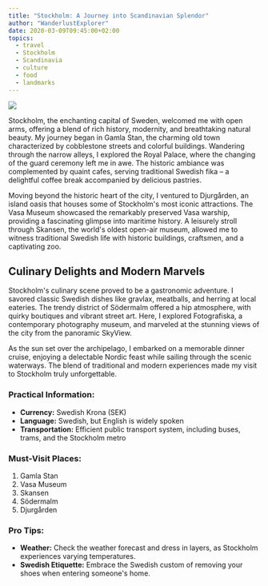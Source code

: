 ```yaml
---
title: "Stockholm: A Journey into Scandinavian Splendor"
author: "WanderlustExplorer"
date: 2020-03-09T09:45:00+02:00
topics: 
  - travel
  - Stockholm
  - Scandinavia
  - culture
  - food
  - landmarks
---
```


![](/media/stockholm.jpg)

Stockholm, the enchanting capital of Sweden, welcomed me with open arms, offering a blend of rich history, modernity, and breathtaking natural beauty. My journey began in Gamla Stan, the charming old town characterized by cobblestone streets and colorful buildings. Wandering through the narrow alleys, I explored the Royal Palace, where the changing of the guard ceremony left me in awe. The historic ambiance was complemented by quaint cafes, serving traditional Swedish fika – a delightful coffee break accompanied by delicious pastries.

<!--more-->

Moving beyond the historic heart of the city, I ventured to Djurgården, an island oasis that houses some of Stockholm's most iconic attractions. The Vasa Museum showcased the remarkably preserved Vasa warship, providing a fascinating glimpse into maritime history. A leisurely stroll through Skansen, the world's oldest open-air museum, allowed me to witness traditional Swedish life with historic buildings, craftsmen, and a captivating zoo.

## Culinary Delights and Modern Marvels

Stockholm's culinary scene proved to be a gastronomic adventure. I savored classic Swedish dishes like gravlax, meatballs, and herring at local eateries. The trendy district of Södermalm offered a hip atmosphere, with quirky boutiques and vibrant street art. Here, I explored Fotografiska, a contemporary photography museum, and marveled at the stunning views of the city from the panoramic SkyView.

As the sun set over the archipelago, I embarked on a memorable dinner cruise, enjoying a delectable Nordic feast while sailing through the scenic waterways. The blend of traditional and modern experiences made my visit to Stockholm truly unforgettable.

### Practical Information:

- **Currency:** Swedish Krona (SEK)
- **Language:** Swedish, but English is widely spoken
- **Transportation:** Efficient public transport system, including buses, trams, and the Stockholm metro

### Must-Visit Places:

1. Gamla Stan
2. Vasa Museum
3. Skansen
4. Södermalm
5. Djurgården

### Pro Tips:

- **Weather:** Check the weather forecast and dress in layers, as Stockholm experiences varying temperatures.
- **Swedish Etiquette:** Embrace the Swedish custom of removing your shoes when entering someone's home.
